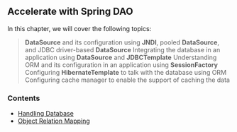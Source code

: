 ## Accelerate with Spring DAO

In this chapter, we will cover the following topics:
> **DataSource** and its configuration using **JNDI**, pooled **DataSource**, and JDBC driver-based **DataSource**
> Integrating the database in an application using **DataSource** and **JDBCTemplate**
> Understanding ORM and its configuration in an application using **SessionFactory**
> Configuring **HibernateTemplate** to talk with the database using ORM
> Configuring cache manager to enable the support of caching the data

### Contents
- [Handling Database]()
- [Object Relation Mapping]()